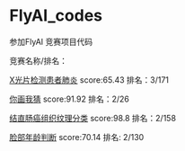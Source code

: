 # FlyAI_codes
参加FlyAI 竞赛项目代码

竞赛名称/排名：

[X光片检测患者肺炎](https://www.flyai.com/d/ChestXray02) score:65.43 排名：3/171

[你画我猜](https://www.flyai.com/d/SimpleDrawing) score:91.92 排名：2/26

[结直肠癌组织纹理分类](https://www.flyai.com/d/ColorRectalCancerClassification) score:98.8 排名：2/158

[脸部年龄判断](https://www.flyai.com/d/FacialAgeTenClass) score:70.14 排名: 2/130
